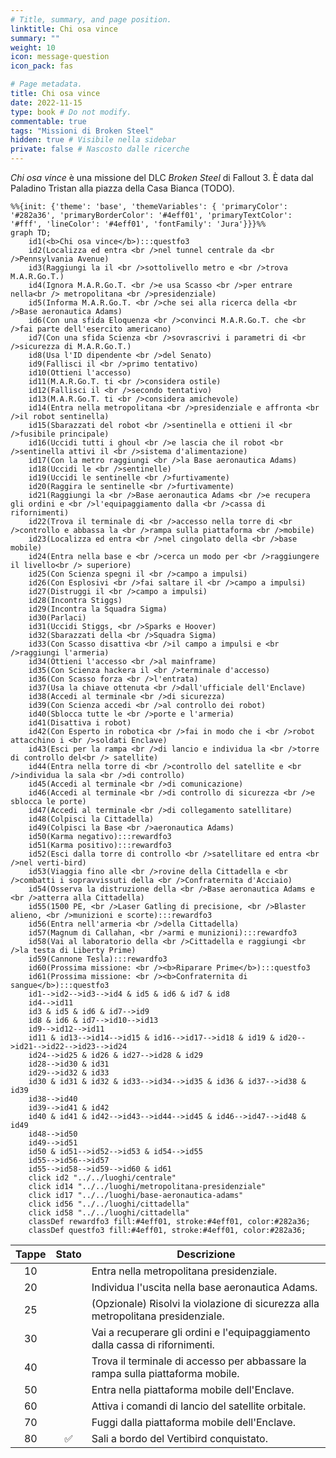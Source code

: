 ```yaml
---
# Title, summary, and page position.
linktitle: Chi osa vince
summary: ""
weight: 10
icon: message-question
icon_pack: fas

# Page metadata.
title: Chi osa vince
date: 2022-11-15
type: book # Do not modify.
commentable: true
tags: "Missioni di Broken Steel"
hidden: true # Visibile nella sidebar
private: false # Nascosto dalle ricerche
---
```



*Chi osa vince* è una missione del DLC *Broken Steel* di Fallout 3. È data dal Paladino Tristan alla piazza della Casa Bianca (TODO).


```mermaid
%%{init: {'theme': 'base', 'themeVariables': { 'primaryColor': '#282a36', 'primaryBorderColor': '#4eff01', 'primaryTextColor': '#fff', 'lineColor': '#4eff01', 'fontFamily': 'Jura'}}}%%
graph TD;
    id1(<b>Chi osa vince</b>):::questfo3
    id2(Localizza ed entra <br />nel tunnel centrale da <br />Pennsylvania Avenue)
    id3(Raggiungi la il <br />sottolivello metro e <br />trova M.A.R.Go.T.)
    id4(Ignora M.A.R.Go.T. <br />e usa Scasso <br />per entrare nella<br /> metropolitana <br />presidenziale)
    id5(Informa M.A.R.Go.T. <br />che sei alla ricerca della <br />Base aeronautica Adams)
    id6(Con una sfida Eloquenza <br />convinci M.A.R.Go.T. che <br />fai parte dell'esercito americano)
    id7(Con una sfida Scienza <br />sovrascrivi i parametri di <br />sicurezza di M.A.R.Go.T.) 
    id8(Usa l'ID dipendente <br />del Senato)
    id9(Fallisci il <br />primo tentativo)
    id10(Ottieni l'accesso)
    id11(M.A.R.Go.T. ti <br />considera ostile)
    id12(Fallisci il <br />secondo tentativo)
    id13(M.A.R.Go.T. ti <br />considera amichevole) 
    id14(Entra nella metropolitana <br />presidenziale e affronta <br />il robot sentinella)
    id15(Sbarazzati del robot <br />sentinella e ottieni il <br />fusibile principale)
    id16(Uccidi tutti i ghoul <br />e lascia che il robot <br />sentinella attivi il <br />sistema d'alimentazione)
    id17(Con la metro raggiungi <br />la Base aeronautica Adams)
    id18(Uccidi le <br />sentinelle)
    id19(Uccidi le sentinelle <br />furtivamente)
    id20(Raggira le sentinelle <br />furtivamente)
    id21(Raggiungi la <br />Base aeronautica Adams <br />e recupera gli ordini e <br />l'equipaggiamento dalla <br />cassa di rifornimenti)
    id22(Trova il terminale di <br />accesso nella torre di <br />controllo e abbassa la <br />rampa sulla piattaforma <br />mobile)
    id23(Localizza ed entra <br />nel cingolato della <br />base mobile)
    id24(Entra nella base e <br />cerca un modo per <br />raggiungere il livello<br /> superiore)
    id25(Con Scienza spegni il <br />campo a impulsi)
    id26(Con Esplosivi <br />fai saltare il <br />campo a impulsi)
    id27(Distruggi il <br />campo a impulsi)
    id28(Incontra Stiggs)
    id29(Incontra la Squadra Sigma)
    id30(Parlaci)
    id31(Uccidi Stiggs, <br />Sparks e Hoover)
    id32(Sbarazzati della <br />Squadra Sigma)
    id33(Con Scasso disattiva <br />il campo a impulsi e <br />raggiungi l'armeria)
    id34(Ottieni l'accesso <br />al mainframe)
    id35(Con Scienza hackera il <br />terminale d'accesso)
    id36(Con Scasso forza <br />l'entrata)
    id37(Usa la chiave ottenuta <br />dall'ufficiale dell'Enclave)
    id38(Accedi al terminale <br />di sicurezza)
    id39(Con Scienza accedi <br />al controllo dei robot)
    id40(Sblocca tutte le <br />porte e l'armeria)
    id41(Disattiva i robot)
    id42(Con Esperto in robotica <br />fai in modo che i <br />robot attacchino i <br />soldati Enclave)
    id43(Esci per la rampa <br />di lancio e individua la <br />torre di controllo del<br /> satellite)
    id44(Entra nella torre di <br />controllo del satellite e <br />individua la sala <br />di controllo)
    id45(Accedi al terminale <br />di comunicazione)
    id46(Accedi al terminale <br />di controllo di sicurezza <br />e sblocca le porte)
    id47(Accedi al terminale <br />di collegamento satellitare)
    id48(Colpisci la Cittadella)
    id49(Colpisci la Base <br />aeronautica Adams)
    id50(Karma negativo):::rewardfo3
    id51(Karma positivo):::rewardfo3
    id52(Esci dalla torre di controllo <br />satellitare ed entra <br />nel verti-bird)
    id53(Viaggia fino alle <br />rovine della Cittadella e <br />combatti i sopravvissuti della <br />Confraternita d'Acciaio)
    id54(Osserva la distruzione della <br />Base aeronautica Adams e <br />atterra alla Cittadella)
    id55(1500 PE, <br />Laser Gatling di precisione, <br />Blaster alieno, <br />munizioni e scorte):::rewardfo3
    id56(Entra nell'armeria <br />della Cittadella)
    id57(Magnum di Callahan, <br />armi e munizioni):::rewardfo3
    id58(Vai al laboratorio della <br />Cittadella e raggiungi <br />la testa di Liberty Prime)
    id59(Cannone Tesla):::rewardfo3
    id60(Prossima missione: <br /><b>Riparare Prime</b>):::questfo3
    id61(Prossima missione: <br /><b>Confraternita di sangue</b>):::questfo3
    id1-->id2-->id3-->id4 & id5 & id6 & id7 & id8
    id4-->id11
    id3 & id5 & id6 & id7-->id9
    id8 & id6 & id7-->id10-->id13
    id9-->id12-->id11
    id11 & id13-->id14-->id15 & id16-->id17-->id18 & id19 & id20-->id21-->id22-->id23-->id24
    id24-->id25 & id26 & id27-->id28 & id29
    id28-->id30 & id31
    id29-->id32 & id33
    id30 & id31 & id32 & id33-->id34-->id35 & id36 & id37-->id38 & id39
    id38-->id40
    id39-->id41 & id42
    id40 & id41 & id42-->id43-->id44-->id45 & id46-->id47-->id48 & id49
    id48-->id50
    id49-->id51
    id50 & id51-->id52-->id53 & id54-->id55
    id55-->id56-->id57
    id55-->id58-->id59-->id60 & id61
    click id2 "../../luoghi/centrale"
    click id14 "../../luoghi/metropolitana-presidenziale"
    click id17 "../../luoghi/base-aeronautica-adams"
    click id56 "../../luoghi/cittadella"
    click id58 "../../luoghi/cittadella"
    classDef rewardfo3 fill:#4eff01, stroke:#4eff01, color:#282a36;
    classDef questfo3 fill:#4eff01, stroke:#4eff01, color:#282a36;
```

| Tappe |       Stato        | Descrizione                                                                      |
|:-----:|:------------------:| -------------------------------------------------------------------------------- |
|  10   |                    | Entra nella metropolitana presidenziale.                                         |
|  20   |                    | Individua l'uscita nella base aeronautica Adams.                                 |
|  25   |                    | (Opzionale) Risolvi la violazione di sicurezza alla metropolitana presidenziale. |
|  30   |                    | Vai a recuperare gli ordini e l'equipaggiamento dalla cassa di rifornimenti.     |
|  40   |                    | Trova il terminale di accesso per abbassare la rampa sulla piattaforma mobile.   |
|  50   |                    | Entra nella piattaforma mobile dell'Enclave.                                     |
|  60   |                    | Attiva i comandi di lancio del satellite orbitale.                               |
|  70   |                    | Fuggi dalla piattaforma mobile dell'Enclave.                                     |
|  80   | :white_check_mark: | Sali a bordo del Vertibird conquistato.                                          |

